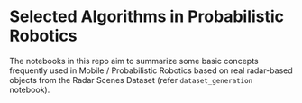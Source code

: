 # Selected Algorithms in Probabilistic Robotics

The notebooks in this repo aim to summarize some basic concepts frequently used in Mobile / Probabilistic Robotics based on real radar-based objects from the Radar Scenes Dataset (refer `dataset_generation` notebook).


